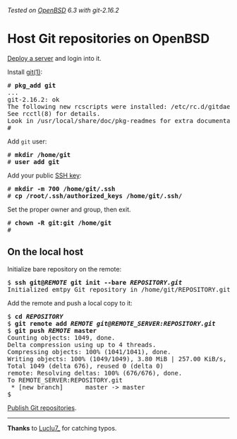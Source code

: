 _Tested on [OpenBSD](/openbsd/) 6.3 with git-2.16.2_

# Host Git repositories on OpenBSD

[Deploy a server](/openbsd/) and login into it.

Install [git(1)](https://mirrors.edge.kernel.org/pub/software/scm/git/docs/):

<pre>
# <b>pkg_add git</b>
...
git-2.16.2: ok
The following new rcscripts were installed: /etc/rc.d/gitdaemon
See rcctl(8) for details.
Look in /usr/local/share/doc/pkg-readmes for extra documentation.
#
</pre>

Add `git` user:

<pre>
# <b>mkdir /home/git</b>
# <b>user add git</b>
</pre>

Add your public [SSH key](/ssh.html):

<pre>
# <b>mkdir -m 700 /home/git/.ssh</b>
# <b>cp /root/.ssh/authorized_keys /home/git/.ssh/</b>
</pre>

Set the proper owner and group, then exit.

<pre>
# <b>chown -R git:git /home/git</b>
#
</pre>

## On the local host

Initialize bare repository on the remote:

<pre>
$ <b>ssh git@<i>REMOTE</i> git init --bare <i>REPOSITORY.git</i></b>
Initialized emtpy Git repository in /home/git/REPOSITORY.git/
</pre>

Add the remote and push a local copy to it:

<pre>
$ <b>cd <i>REPOSITORY</i></b>
$ <b>git remote add <i>REMOTE</i> <i>git@REMOTE_SERVER:REPOSITORY.git</i></b>
$ <b>git push <i>REMOTE</i> master</b>
Counting objects: 1049, done.
Delta compression using up to 4 threads.
Compressing objects: 100% (1041/1041), done.
Writing objects: 100% (1049/1049), 3.80 MiB | 257.00 KiB/s, done.
Total 1049 (delta 676), reused 0 (delta 0)
remote: Resolving deltas: 100% (676/676), done.
To REMOTE_SERVER:REPOSITORY.git
 * [new branch]      master -> master
$
</pre>

[Publish Git repositories](/stagit.html).

---

**Thanks** to
[Luclu7_](https://mobile.twitter.com/Luclu7_/status/1015396970112978950)
for catching typos.
